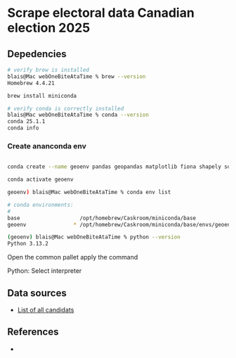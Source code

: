 # Scrape electoral data Canadian election 2025

## Depedencies

```bash
# verify brew is installed
blais@Mac webOneBiteAtaTime % brew --version
Homebrew 4.4.21

brew install miniconda

# verify conda is correctly installed
blais@Mac webOneBiteAtaTime % conda --version
conda 25.1.1
conda info
```

### Create ananconda env

```bash

conda create --name geoenv pandas geopandas matplotlib fiona shapely sqlalchemy requests folium

conda activate geoenv

geoenv) blais@Mac webOneBiteAtaTime % conda env list

# conda environments:
#
base                   /opt/homebrew/Caskroom/miniconda/base
geoenv               * /opt/homebrew/Caskroom/miniconda/base/envs/geoenv

(geoenv) blais@Mac webOneBiteAtaTime % python --version
Python 3.13.2
```

Open the common pallet apply the command

Python: Select interpreter

## Data sources

- [List of all candidats](https://www.elections.ca/content2.aspx?section=can&dir=cand&document=index&lang=f)

## References

- [](https://www.youtube.com/watch?v=km0gda7OcDE)
